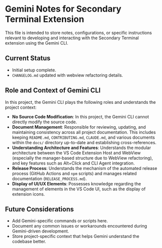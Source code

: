 # Gemini Notes for Secondary Terminal Extension

This file is intended to store notes, configurations, or specific instructions relevant to developing and interacting with the Secondary Terminal extension using the Gemini CLI.

## Current Status

- Initial setup complete.
- `CHANGELOG.md` updated with webview refactoring details.

## Role and Context of Gemini CLI

In this project, the Gemini CLI plays the following roles and understands the project context:

- **No Source Code Modification**: In this project, the Gemini CLI cannot directly modify the source code.
- **Document Management**: Responsible for reviewing, updating, and maintaining consistency across all project documentation. This includes keeping `README.md`, `CONTRIBUTING.md`, `CLAUDE.md`, and various documents within the `docs/` directory up-to-date and establishing cross-references.
- **Understanding Architecture and Features**: Understands the modular architecture between the VS Code Extension Host and WebView (especially the manager-based structure due to WebView refactoring), and key features such as Alt+Click and CLI Agent integration.
- **Release Process**: Understands the mechanism of the automated release process (GitHub Actions and `npm` scripts) and manages related documentation (`RELEASE_PROCESS.md`).
- **Display of UI/UX Elements**: Possesses knowledge regarding the management of elements in the VS Code UI, such as the display of extension icons.

## Future Considerations

- Add Gemini-specific commands or scripts here.
- Document any common issues or workarounds encountered during Gemini-driven development.
- Store project-specific context that helps Gemini understand the codebase better.
